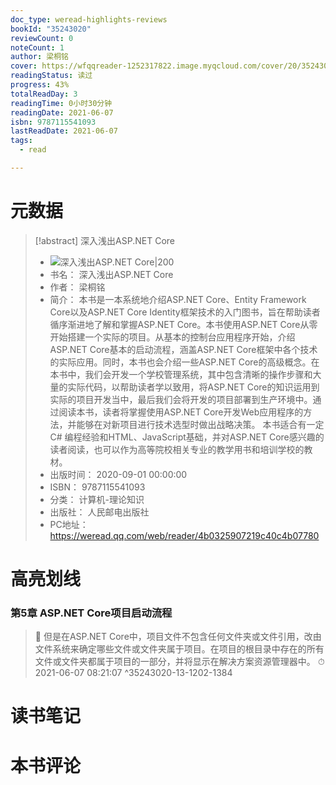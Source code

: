 ```yaml
---
doc_type: weread-highlights-reviews
bookId: "35243020"
reviewCount: 0
noteCount: 1
author: 梁桐铭
cover: https://wfqqreader-1252317822.image.myqcloud.com/cover/20/35243020/t7_35243020.jpg
readingStatus: 读过
progress: 43%
totalReadDay: 3
readingTime: 0小时30分钟
readingDate: 2021-06-07
isbn: 9787115541093
lastReadDate: 2021-06-07
tags:
  - read

---
```

# 元数据
> [!abstract] 深入浅出ASP.NET Core
> - ![ 深入浅出ASP.NET Core|200](https://wfqqreader-1252317822.image.myqcloud.com/cover/20/35243020/t7_35243020.jpg)
> - 书名： 深入浅出ASP.NET Core
> - 作者： 梁桐铭
> - 简介： 本书是一本系统地介绍ASP.NET Core、Entity Framework Core以及ASP.NET Core Identity框架技术的入门图书，旨在帮助读者循序渐进地了解和掌握ASP.NET Core。本书使用ASP.NET Core从零开始搭建一个实际的项目。从基本的控制台应用程序开始，介绍ASP.NET Core基本的启动流程，涵盖ASP.NET Core框架中各个技术的实际应用。同时，本书也会介绍一些ASP.NET Core的高级概念。在本书中，我们会开发一个学校管理系统，其中包含清晰的操作步骤和大量的实际代码，以帮助读者学以致用，将ASP.NET Core的知识运用到实际的项目开发当中，最后我们会将开发的项目部署到生产环境中。通过阅读本书，读者将掌握使用ASP.NET Core开发Web应用程序的方法，并能够在对新项目进行技术选型时做出战略决策。 本书适合有一定C# 编程经验和HTML、JavaScript基础，并对ASP.NET Core感兴趣的读者阅读，也可以作为高等院校相关专业的教学用书和培训学校的教材。
> - 出版时间： 2020-09-01 00:00:00
> - ISBN： 9787115541093
> - 分类： 计算机-理论知识
> - 出版社： 人民邮电出版社
> - PC地址：https://weread.qq.com/web/reader/4b0325907219c40c4b07780

# 高亮划线

### 第5章 ASP.NET Core项目启动流程

> 📌 但是在ASP.NET Core中，项目文件不包含任何文件夹或文件引用，改由文件系统来确定哪些文件或文件夹属于项目。在项目的根目录中存在的所有文件或文件夹都属于项目的一部分，并将显示在解决方案资源管理器中。 
> ⏱ 2021-06-07 08:21:07 ^35243020-13-1202-1384

# 读书笔记

# 本书评论

